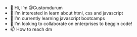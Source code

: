 - 👋 Hi, I’m @Customdurum
- 👀 I’m interested in learn about html, css and javascript
- 🌱 I’m currently learning javascript bootcamps
- 💞️ I’m looking to collaborate on enterprises to beggin code!
- 📫 How to reach dm
